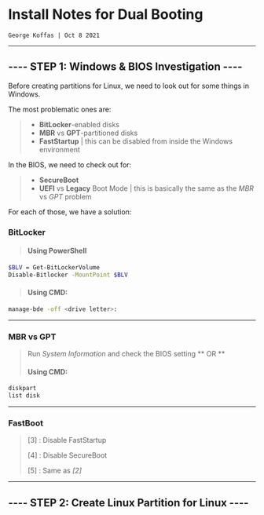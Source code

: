 # Install Notes for Dual Booting

	George Koffas | Oct 8 2021

---

## ---- STEP 1: Windows & BIOS Investigation ----

Before creating partitions for Linux, we need to look out for some things in Windows.

The most problematic ones are:

> - **BitLocker**-enabled disks
> - **MBR** vs **GPT**-partitioned disks
> - **FastStartup** | this can be disabled from inside the Windows environment

In the BIOS, we need to check out for:

> - **SecureBoot**
> - **UEFI** vs **Legacy** Boot Mode | this is basically the same as the *MBR* vs *GPT* problem

For each of those, we have a solution:

### BitLocker
> #### Using PowerShell
>
 ```bash
$BLV = Get-BitLockerVolume
Disable-Bitlocker -MountPoint $BLV
```

> #### Using CMD:
>
```bash
manage-bde -off <drive letter>:
```
---

### MBR vs GPT 
> Run *System Information* and check the BIOS setting
** OR **
> #### Using CMD:
>
```bash
diskpart
list disk
```
---

### FastBoot
> [3] : Disable FastStartup
> 
> [4] : Disable SecureBoot
>
> [5] : Same as *[2]* 

---

## ---- STEP 2: Create Linux Partition for Linux ----

